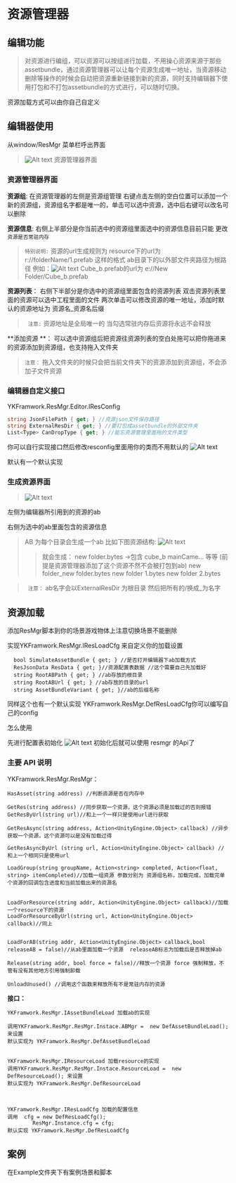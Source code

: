 # 资源管理器

## 编辑功能

> 对资源进行编组，可以资源可以按组进行加载，不用操心资源来源于那些assetbundle，通过资源管理器可以让每个资源生成唯一地址，当资源移动删除等操作的时候会自动把资源重新链接到新的资源，同时支持编辑器下使用打包和不打包assetbundle的方式进行，可以随时切换。

资源加载方式可以由你自己自定义

## 编辑器使用

从window/ResMgr 菜单栏呼出界面
> ![Alt text](./1571800905844.png)
> 资源管理器界面


### 资源管理器界面

**资源组**: 
在资源管理器的左侧是资源组管理
右键点击左侧的空白位置可以添加一个新的资源组，资源组名字都是唯一的，单击可以选中资源，选中后右键可以改名可以删除

**资源信息**: 
右侧上半部分是你当前选中的资源组里面选中的资源信息目前只能 更改`资源是否常驻内存`
>`特别说明:` 资源的url生成规则为 resource下的url为r://folderName/1.prefab 这样的格式   ab目录下的以外部文件夹路径为根路径
>例如：![Alt text](./1571801116798.png)
>Cube_b.prefab的url为 e://New Folder/Cube_b.prefab

**资源列表**：
右侧下半部分是你选中的资源组里面包含的资源列表
双击资源列表里面的资源可以选中工程里面的文件
两次单击可以修改资源的唯一地址，添加时默认的资源地址为 资源名_资源名后缀

> ` 注意:`
> 资源地址是全局唯一的
> 当勾选常驻内存后资源将永远不会释放


**添加资源 **： 可以选中资源组后把资源往资源列表的空白处拖可以把你拖进来的资源添加到资源组，也支持拖入文件夹

> `注意：` 拖入文件夹的时候只会把当前文件夹下的资源添加到资源组，不会添加子文件资源

### 编辑器自定义接口 
YKFramwork.ResMgr.Editor.IResConfig 
``` cs
string JsonFilePath { get; } //资源json文件保存路径
string ExternalResDir { get; } //要打包成assetbundle的外部文件夹
List<Type> CanDropType { get; } //能忘资源管理里面拖的文件类型
```

你可以自行实现接口然后修改resconfig里面用你的类而不用默认的
![Alt text](./1571799514142.png)

默认有一个默认实现

### 生成资源界面
> ![Alt text](./1571799654136.png)


左侧为编辑器所引用到的资源的ab

右侧为选中的ab里面包含的资源信息

> AB 为每个目录会生成一个ab
> 比如下图资源结构:
> ![Alt text](./1571799825969.png)
>> 就会生成： 
> new folder.bytes ->包含  cube_b mainCame... 等等 (前提是资源管理器添加了这个资源不然不会被打包到ab)
> new folder_new folder.bytes
> new folder 1.bytes
>new folder 2.bytes

>` 注意：` ab名字会以ExternalResDir 为根目录  然后把所有的/换成_为名字

## 资源加载
添加ResMgr脚本到你的场景游戏物体上注意切换场景不能删除

实现YKFramwork.ResMgr.IResLoadCfg 来自定义你的加载设置

```
  bool SimulateAssetBundle { get; } //是否打开编辑器下ab加载方式
  ResJsonData ResData { get; }//资源配置表数据 //这个需要自己先加载好
  string RootABPath { get; } //ab存放的根目录
  string RootABUrl { get; } //ab存放的目录的url
  string AssetBundleVariant { get; }//ab的后缀名称
```
同样这个也有一个默认实现 YKFramwork.ResMgr.DefResLoadCfg你可以编写自己的config

怎么使用 

先进行配置表初始化
![Alt text](./1571801907706.png)
初始化后就可以使用  resmgr 的Api了


### 主要 API 说明

YKFramwork.ResMgr.ResMgr：
```
HasAsset(string address) //判断资源是否在内存中

GetRes(string address) //同步获取一个资源，这个资源必须是加载过的否则报错
GetResByUrl(string url)//和上一个一样只是使用url进行获取

GetResAsync(string address, Action<UnityEngine.Object> callback) //异步获取一个资源，这个资源可以是没有加载过得

GetResAsyncByUrl (string url, Action<UnityEngine.Object> callback) //和上一个相同只是使用url

LoadGroup(string groupName, Action<string> completed, Action<float, string> itemCompleted)//加载一组资源 参数分别为 资源组名称，加载完成，加载完单个资源的回调包含进度和当前加载出来的资源名


LoadForResource(string addr, Action<UnityEngine.Object> callback)//加载一个resource下的资源
LoadForResourceByUrl(string url, Action<UnityEngine.Object> callback)//同上


LoadForAB(string addr, Action<UnityEngine.Object> callback,bool releaseAB = false)//从ab里面加载一个资源  releaseAB标志为加载后是否释放掉ab

Release(string addr, bool force = false)//释放一个资源 force 强制释放，不管有没有其他地方引用强制卸载

UnloadUnused() //调用这个函数来释放所有不是常驻内存的资源
```

**接口：**

```
YKFramwork.ResMgr.IAssetBundleLoad 加载ab的实现

调用YKFramwork.ResMgr.ResMgr.Instace.ABMgr =  new DefAssetBundleLoad(); 来设置
默认实现为 YKFramwork.ResMgr.DefAssetBundleLoad


YKFramwork.ResMgr.IResourceLoad 加载resource的实现
调用YKFramwork.ResMgr.ResMgr.Instace.ResourceLoad =  new DefResourceLoad(); 来设置
默认实现为 YKFramwork.ResMgr.DefResourceLoad



YKFramwork.ResMgr.IResLoadCfg 加载的配置信息
调用  cfg = new DefResLoadCfg();
        ResMgr.Instance.cfg = cfg;
默认实现 YKFramwork.ResMgr.DefResLoadCfg
```
## 案例
在Example文件夹下有案例场景和脚本




